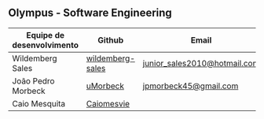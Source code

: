 ## Olympus - Software Engineering

|Equipe de desenvolvimento| Github | Email |
|-----|------|------|
|Wildemberg Sales | [wildemberg-sales](https://github.com/wildemberg-sales) | junior_sales2010@hotmail.com |
|João Pedro Morbeck|[uMorbeck](https://github.com/uMorbeck)|jpmorbeck45@gmail.com|
|Caio Mesquita|[Caiomesvie](https://github.com/Caiomesvie)||
